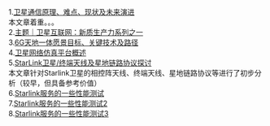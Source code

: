1.[卫星通信原理、难点、现状及未来演进](https://mp.weixin.qq.com/s/y1TuSto20rjCu7xXG52hnA)   
本文章着重。。。  
2.[主题｜卫星互联网：新质生产力系列之一](https://mp.weixin.qq.com/s/7esT6PAMoviOAIhceAeNsA)   
3.[6G天地一体愿景目标、关键技术及路径](https://mp.weixin.qq.com/s/OVRm8TcUvxtTuHMXRyRqBA)   
4.[卫星网络仿真平台概述](https://mp.weixin.qq.com/s/M79dwJdaKbBfgiQUtHbo5w)  
5.[StarLink卫星/终端天线及星地链路协议探讨](https://zhuanlan.zhihu.com/p/166352918?utm_medium=social&utm_psn=1780899566457065472&utm_source=wechat_session)  
本文章针对Starlink卫星的相控阵天线、终端天线、星地链路协议等进行了初步分析（较早，但具备参考价值）  
6.[Starlink服务的一些性能测试](https://www.ookla.com/articles/us-satellite-performance-q3-2023)   
7.[Starlink服务的一些性能测试2](https://smartdata.polito.it/a-first-look-at-starlink-performance-open-data/)   
8.[Starlink服务的一些性能测试3](https://github.com/sys-uos/Starlink-on-the-Road/)  
